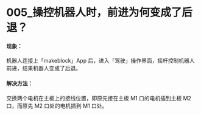 # 005\_操控机器人时，前进为何变成了后退？

#### 现象：

机器人连接上「makeblock」App 后，进入「驾驶」操作界面，摇杆控制机器人前进，结果机器人变成了后退。

#### 解决方法：

交换两个电机在主板上的接线位置，即原先接在主板 M1 口的电机插到主板 M2 口，而原先 M2 口处的电机插到 M1 口处。


